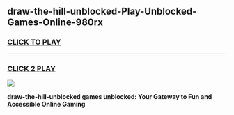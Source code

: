 
## draw-the-hill-unblocked-Play-Unblocked-Games-Online-980rx
<h3>
<a href="https://premium76.site?title=draw-the-hill-unblocked&ref=25A">CLICK TO PLAY</a></h3>
<hr>

<h3>
<a href="https://premium76.site?title=draw-the-hill-unblocked&ref=25A">CLICK 2 PLAY</a>
  
</h3>

<a href="https://premium76.site?title=draw-the-hill-unblocked&ref=25A"><img src="https://clearcache.store/games.png"></a>


**draw-the-hill-unblocked games unblocked: Your Gateway to Fun and Accessible Online Gaming**
